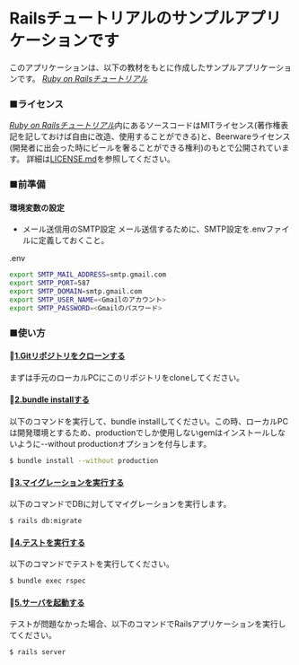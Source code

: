 # Railsチュートリアルのサンプルアプリケーションです

このアプリケーションは、以下の教材をもとに作成したサンプルアプリケーションです。
[*Ruby on Railsチュートリアル*](https://railstutorial.jp)

### ■ライセンス
[*Ruby on Railsチュートリアル*](https://railstutorial.jp)内にあるソースコードはMITライセンス(著作権表記を記しておけば自由に改造、使用することができる)と、Beerwareライセンス(開発者に出会った時にビールを奢ることができる権利)のもとで公開されています。
詳細は[LICENSE.md](LICENSE.md)を参照してください。

### ■前準備
#### 環境変数の設定
* メール送信用のSMTP設定
メール送信するために、SMTP設定を.envファイルに定義しておくこと。

.env
```bash
export SMTP_MAIL_ADDRESS=smtp.gmail.com
export SMTP_PORT=587
export SMTP_DOMAIN=smtp.gmail.com
export SMTP_USER_NAME=<Gmailのアカウント>
export SMTP_PASSWORD=<Gmailのパスワード>

```

### ■使い方

#### <u>1.Gitリポジトリをクローンする</u>
まずは手元のローカルPCにこのリポジトリをcloneしてください。

#### <u>2.bundle installする</u>
以下のコマンドを実行して、bundle installしてください。この時、ローカルPCは開発環境とするため、productionでしか使用しないgemはインストールしないように--without productionオプションを付与します。
```bash
$ bundle install --without production
```

#### <u>3.マイグレーションを実行する</u>
以下のコマンドでDBに対してマイグレーションを実行します。
```bash
$ rails db:migrate
```

#### <u>4.テストを実行する</u>
以下のコマンドでテストを実行してください。
```bash
$ bundle exec rspec
```

#### <u>5.サーバを起動する</u>
テストが問題なかった場合、以下のコマンドでRailsアプリケーションを実行してください。
```bash
$ rails server
```

